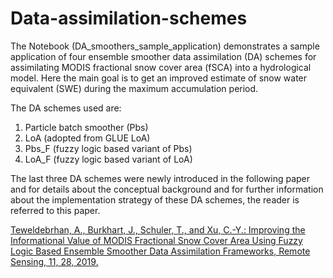 # Data-assimilation-schemes

The Notebook (DA_smoothers_sample_application) demonstrates a sample application of four ensemble smoother data assimilation (DA) schemes for assimilating MODIS fractional snow cover area (fSCA) into a hydrological model. Here the main goal is to get an improved estimate of snow water equivalent (SWE) during the maximum accumulation period. 

The DA schemes used are:
 1. Particle batch smoother (Pbs)
 2. LoA (adopted from GLUE LoA)
 3. Pbs_F (fuzzy logic based variant of Pbs)
 4. LoA_F (fuzzy logic based variant of LoA)

The last three DA schemes were newly introduced in the following paper and for details about the conceptual background and for further information about the implementation strategy of these DA schemes, the reader is referred to this paper.

<a href="https://www.mdpi.com/2072-4292/11/1/28">Teweldebrhan, A., Burkhart, J., Schuler, T., and Xu, C.-Y.: Improving the Informational Value of MODIS Fractional Snow Cover Area Using Fuzzy Logic Based Ensemble Smoother Data Assimilation Frameworks, Remote Sensing, 11, 28, 2019. </a>
